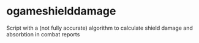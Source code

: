 # ogameshielddamage
Script with a (not fully accurate) algorithm to calculate shield damage and absorbtion in combat reports
